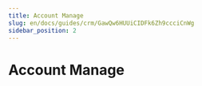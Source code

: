 ```yaml
---
title: Account Manage
slug: en/docs/guides/crm/GawQw6HUUiCIDFk6Zh9ccciCnWg
sidebar_position: 2
---
```



# Account Manage


